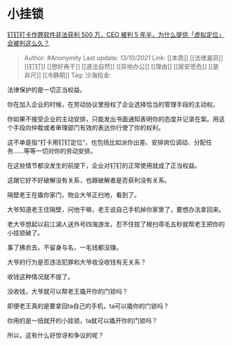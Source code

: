 # 小挂锁
[钉钉打卡作弊软件非法获利 500 万，CEO 被判 5 年半，为什么提供「虚拟定位」会被判这么久？](https://www.zhihu.com/question/491806902/answer/2166301057)

> Author: #Anonymity
> Last update: *13/10/2021*
> Link: [[本质]] [[法律漏洞]] [[钉钉]] [[想好再干]] [[道法自然]] [[异地办公]] [[理由]] [[居安思危]] [[是非尺]] [[冷静期]]
> Tag:
> 沙海拾金:

法律保护的是一切正当权益。

你在加入企业的时候，在劳动协议里授权了企业选择恰当的管理手段的主动权。

你如果不接受企业的主动安排，只能发出书面通知表明你的态度并记录在案。用这个手段向仲裁或者审理部门有效的表达你行使了你的权利。

这不单是指“打卡用钉钉定位”，也包括比如派你出差、安排岗位调动、分配任务……等等一切对你的劳动安排。

在这些情节都没发生的前提下，企业对钉钉的正常使用就成了正当权益。

这跟它好不好破解没有关系，也跟破解者是否获利没有关系。

隔壁老王在撬你家门，物业大爷正扫地，看到了。

大爷知道老王住隔壁，问他干嘛，老王说自己手机掉你家里了，要想办法拿回来。

老大爷想起以前江湖人送外号四海游龙，忍不住拔了根扫帚毛五秒就帮老王把你的小挂锁破了。

事了拂衣去，不留身与名，一毛钱都没赚。

大爷的行为是否违法犯罪和大爷收没收钱有无关系？

收钱这种情况就不提了。

没收钱，大爷就可以帮老王撬开你的门锁吗？

即便老王真的是要拿回ta自己的手机，ta可以撬你的门锁吗？

你用的是一扭就开的小挂锁，ta就可以撬开你的门锁吗？

所以，这有什么好惊讶和争议的呢？
